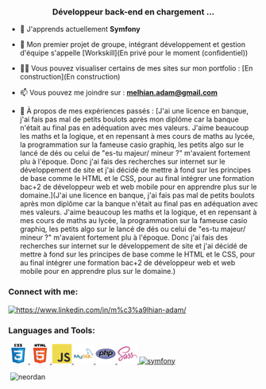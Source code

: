 <h3 align="center">Développeur back-end en chargement ...</h3>

- 🌱 J'apprends actuellement **Symfony**

- 👯 Mon premier projet de groupe, intégrant développement et gestion d'équipe s'appelle [Workskill](En privé pour le moment (confidentiel))

- 👨‍💻 Vous pouvez visualiser certains de mes sites sur mon portfolio : [En construction](En construction)

- 📫 Vous pouvez me joindre sur : **melhian.adam@gmail.com**

- 📄 À propos de mes expériences passés : [J'ai une licence en banque, j'ai fais pas mal de petits boulots après mon diplôme car la banque n'était au final pas en adéquation avec mes valeurs. J'aime beaucoup les maths et la logique, et en repensant à mes cours de maths au lycée, la programmation sur la fameuse casio graphiq, les petits algo sur le lancé de dés ou celui de "es-tu majeur/ mineur ?" m'avaient fortement plu à l'époque. Donc j'ai fais des recherches sur internet sur le développement de site et j'ai décidé de mettre à fond sur les principes de base comme le HTML et le CSS, pour au final intégrer une formation bac+2 de développeur web et web mobile pour en apprendre plus sur le domaine.](J'ai une licence en banque, j'ai fais pas mal de petits boulots après mon diplôme car la banque n'était au final pas en adéquation avec mes valeurs. J'aime beaucoup les maths et la logique, et en repensant à mes cours de maths au lycée, la programmation sur la fameuse casio graphiq, les petits algo sur le lancé de dés ou celui de "es-tu majeur/ mineur ?" m'avaient fortement plu à l'époque. Donc j'ai fais des recherches sur internet sur le développement de site et j'ai décidé de mettre à fond sur les principes de base comme le HTML et le CSS, pour au final intégrer une formation bac+2 de développeur web et web mobile pour en apprendre plus sur le domaine.)

<h3 align="left">Connect with me:</h3>
<p align="left">
<a href="https://linkedin.com/in/https://www.linkedin.com/in/m%c3%a9lhian-adam/" target="blank"><img align="center" src="https://raw.githubusercontent.com/rahuldkjain/github-profile-readme-generator/master/src/images/icons/Social/linked-in-alt.svg" alt="https://www.linkedin.com/in/m%c3%a9lhian-adam/" height="30" width="40" /></a>
</p>

<h3 align="left">Languages and Tools:</h3>
<p align="left"> <a href="https://www.w3schools.com/css/" target="_blank" rel="noreferrer"> <img src="https://raw.githubusercontent.com/devicons/devicon/master/icons/css3/css3-original-wordmark.svg" alt="css3" width="40" height="40"/> </a> <a href="https://www.w3.org/html/" target="_blank" rel="noreferrer"> <img src="https://raw.githubusercontent.com/devicons/devicon/master/icons/html5/html5-original-wordmark.svg" alt="html5" width="40" height="40"/> </a> <a href="https://developer.mozilla.org/en-US/docs/Web/JavaScript" target="_blank" rel="noreferrer"> <img src="https://raw.githubusercontent.com/devicons/devicon/master/icons/javascript/javascript-original.svg" alt="javascript" width="40" height="40"/> </a> <a href="https://www.mysql.com/" target="_blank" rel="noreferrer"> <img src="https://raw.githubusercontent.com/devicons/devicon/master/icons/mysql/mysql-original-wordmark.svg" alt="mysql" width="40" height="40"/> </a> <a href="https://www.php.net" target="_blank" rel="noreferrer"> <img src="https://raw.githubusercontent.com/devicons/devicon/master/icons/php/php-original.svg" alt="php" width="40" height="40"/> </a> <a href="https://sass-lang.com" target="_blank" rel="noreferrer"> <img src="https://raw.githubusercontent.com/devicons/devicon/master/icons/sass/sass-original.svg" alt="sass" width="40" height="40"/> </a> <a href="https://symfony.com" target="_blank" rel="noreferrer"> <img src="https://symfony.com/logos/symfony_black_03.svg" alt="symfony" width="40" height="40"/> </a> </p>

<p>&nbsp;<img align="center" src="https://github-readme-stats.vercel.app/api?username=neordan&show_icons=true&locale=en" alt="neordan" /></p>
